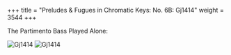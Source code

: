+++
title = "Preludes & Fugues in Chromatic Keys: No. 6B: Gj1414"
weight = 3544
+++

The Partimento Bass Played Alone:

![Gj1414](/img/40FenBk5p1.jpg)
![Gj1414](/img/40FenBk5p2.jpg)
